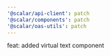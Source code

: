 ```yaml
---
'@scalar/api-client': patch
'@scalar/components': patch
'@scalar/oas-utils': patch
---
```


feat: added virtual text component
